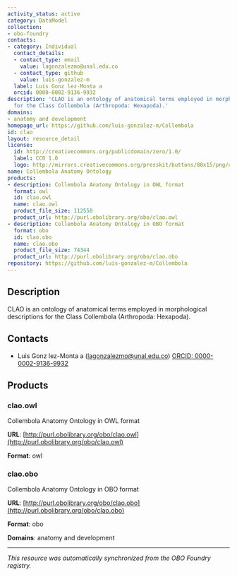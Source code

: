 ```yaml
---
activity_status: active
category: DataModel
collection:
- obo-foundry
contacts:
- category: Individual
  contact_details:
  - contact_type: email
    value: lagonzalezmo@unal.edu.co
  - contact_type: github
    value: luis-gonzalez-m
  label: Luis Gonz lez-Monta a
  orcid: 0000-0002-9136-9932
description: 'CLAO is an ontology of anatomical terms employed in morphological descriptions
  for the Class Collembola (Arthropoda: Hexapoda).'
domains:
- anatomy and development
homepage_url: https://github.com/luis-gonzalez-m/Collembola
id: clao
layout: resource_detail
license:
  id: http://creativecommons.org/publicdomain/zero/1.0/
  label: CC0 1.0
  logo: http://mirrors.creativecommons.org/presskit/buttons/80x15/png/cc-zero.png
name: Collembola Anatomy Ontology
products:
- description: Collembola Anatomy Ontology in OWL format
  format: owl
  id: clao.owl
  name: clao.owl
  product_file_size: 112550
  product_url: http://purl.obolibrary.org/obo/clao.owl
- description: Collembola Anatomy Ontology in OBO format
  format: obo
  id: clao.obo
  name: clao.obo
  product_file_size: 74344
  product_url: http://purl.obolibrary.org/obo/clao.obo
repository: https://github.com/luis-gonzalez-m/Collembola
---
```

## Description

CLAO is an ontology of anatomical terms employed in morphological descriptions for the Class Collembola (Arthropoda: Hexapoda).

## Contacts

- Luis Gonz lez-Monta a (lagonzalezmo@unal.edu.co) [ORCID: 0000-0002-9136-9932](https://orcid.org/0000-0002-9136-9932)

## Products

### clao.owl

Collembola Anatomy Ontology in OWL format

**URL**: [http://purl.obolibrary.org/obo/clao.owl](http://purl.obolibrary.org/obo/clao.owl)

**Format**: owl

### clao.obo

Collembola Anatomy Ontology in OBO format

**URL**: [http://purl.obolibrary.org/obo/clao.obo](http://purl.obolibrary.org/obo/clao.obo)

**Format**: obo

**Domains**: anatomy and development

---

*This resource was automatically synchronized from the OBO Foundry registry.*